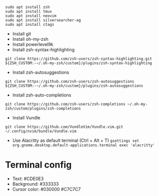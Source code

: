 ```
sudo apt install zsh
sudo apt install tmux
sudo apt install neovim
sudo apt install silversearcher-ag
sudo apt install ctags
```

- Install git
- Install oh-my-zsh
- Install powerlevel9k
- Install zsh-syntax-highlighting

```git clone https://github.com/zsh-users/zsh-syntax-highlighting.git ${ZSH_CUSTOM:-~/.oh-my-zsh/custom}/plugins/zsh-syntax-highlighting```

- Install zsh-autosuggestions

```git clone https://github.com/zsh-users/zsh-autosuggestions ${ZSH_CUSTOM:-~/.oh-my-zsh/custom}/plugins/zsh-autosuggestions```

- Install zsh-auto-completions

```git clone https://github.com/zsh-users/zsh-completions ~/.oh-my-zsh/custom/plugins/zsh-completions```

- Install Vundle

```git clone https://github.com/VundleVim/Vundle.vim.git ~/.config/nvim/bundle/Vundle.vim```

- Use Alacritty as default terminal (Ctrl + Alt + T)
```gsettings set org.gnome.desktop.default-applications.terminal exec 'alacritty'```

# Terminal config
- Text: #CDE0E3
- Background: #333333
- Cursor color: #030000 #C7C7C7
